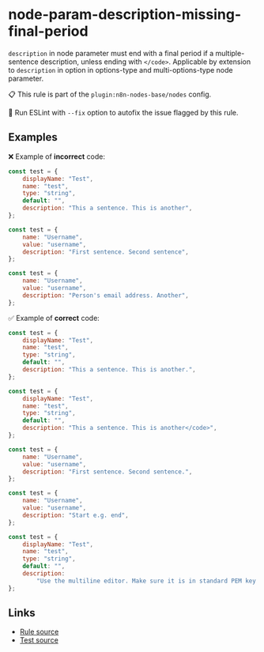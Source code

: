 [//]: # "File generated from a template. Do not edit this file directly."

# node-param-description-missing-final-period

`description` in node parameter must end with a final period if a multiple-sentence description, unless ending with `</code>`. Applicable by extension to `description` in option in options-type and multi-options-type node parameter.

📋 This rule is part of the `plugin:n8n-nodes-base/nodes` config.

🔧 Run ESLint with `--fix` option to autofix the issue flagged by this rule.

## Examples

❌ Example of **incorrect** code:

```js
const test = {
	displayName: "Test",
	name: "test",
	type: "string",
	default: "",
	description: "This a sentence. This is another",
};

const test = {
	name: "Username",
	value: "username",
	description: "First sentence. Second sentence",
};

const test = {
	name: "Username",
	value: "username",
	description: "Person's email address. Another",
};
```

✅ Example of **correct** code:

```js
const test = {
	displayName: "Test",
	name: "test",
	type: "string",
	default: "",
	description: "This a sentence. This is another.",
};

const test = {
	displayName: "Test",
	name: "test",
	type: "string",
	default: "",
	description: "This a sentence. This is another</code>",
};

const test = {
	name: "Username",
	value: "username",
	description: "First sentence. Second sentence.",
};

const test = {
	name: "Username",
	value: "username",
	description: "Start e.g. end",
};

const test = {
	displayName: "Test",
	name: "test",
	type: "string",
	default: "",
	description:
		"Use the multiline editor. Make sure it is in standard PEM key format:-----BEGIN PRIVATE KEY-----KEY DATA GOES HERE-----END PRIVATE KEY-----",
};
```

## Links

- [Rule source](../../lib/rules/node-param-description-missing-final-period.ts)
- [Test source](../../tests/node-param-description-missing-final-period.test.ts)
